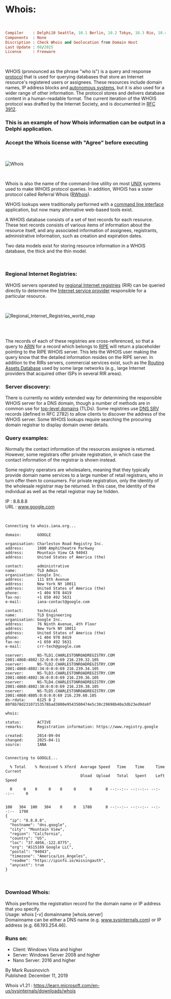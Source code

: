 # Whois:

</br>

```ruby
Compiler    : Delphi10 Seattle, 10.1 Berlin, 10.2 Tokyo, 10.3 Rio, 10.4 Sydney, 11 Alexandria, 12 Athens
Components  : None
Discription : Check Whois and Geolocation from Domain Host
Last Update : 08/2025
License     : Freeware
```

</br>

WHOIS (pronounced as the phrase "who is") is a query and response [protocol](https://en.wikipedia.org/wiki/Communication_protocol) that is used for querying databases that store an Internet resource's registered users or assignees. These resources include domain names, IP address blocks and [autonomous systems](https://en.wikipedia.org/wiki/Autonomous_system_(Internet)), but it is also used for a wider range of other information. The protocol stores and delivers database content in a human-readable format. The current iteration of the WHOIS protocol was drafted by the Internet Society, and is documented in [RFC 3912](https://en.wikipedia.org/wiki/Request_for_Comments).

### This is an example of how Whois information can be output in a Delphi application.
### Accept the Whois license with "Agree" before executing

</br>

![Whois](https://github.com/user-attachments/assets/9a1b3e4f-8957-40ef-b642-a639a6dc1643)

</br>

Whois is also the name of the command-line utility on most [UNIX](https://en.wikipedia.org/wiki/Unix) systems used to make WHOIS protocol queries. In addition, WHOIS has a sister protocol called Referral Whois ([RWhois](https://en.wikipedia.org/wiki/WHOIS#Referral_Whois)).

WHOIS lookups were traditionally performed with a [command line interface](https://en.wikipedia.org/wiki/Command-line_interface) application, but now many alternative web-based tools exist.

A WHOIS database consists of a set of text records for each resource. These text records consists of various items of information about the resource itself, and any associated information of assignees, registrants, administrative information, such as creation and expiration dates.

Two data models exist for storing resource information in a WHOIS database, the thick and the thin model.

</br>

### Regional Internet Registries:
WHOIS servers operated by [regional Internet registries](https://en.wikipedia.org/wiki/Regional_Internet_registry) (RIR) can be queried directly to determine the [Internet service provider](https://en.wikipedia.org/wiki/Internet_service_provider) responsible for a particular resource.

</br>

![Regional_Internet_Registries_world_map](https://github.com/user-attachments/assets/8bb584dd-5718-4d57-bb5f-e52d2161a06c)

</br>


</br>

The records of each of these registries are cross-referenced, so that a query to [ARIN](https://en.wikipedia.org/wiki/American_Registry_for_Internet_Numbers) for a record which belongs to [RIPE](https://en.wikipedia.org/wiki/RIPE) will return a placeholder pointing to the RIPE WHOIS server. This lets the WHOIS user making the query know that the detailed information resides on the RIPE server. In addition to the RIRs servers, commercial services exist, such as the [Routing Assets Database](https://en.wikipedia.org/wiki/Routing_Assets_Database) used by some large networks (e.g., large Internet providers that acquired other ISPs in several RIR areas).

### Server discovery:
There is currently no widely extended way for determining the responsible WHOIS server for a DNS domain, though a number of methods are in common use for [top-level domains](https://en.wikipedia.org/wiki/Top-level_domain) (TLDs). Some registries use [DNS SRV](https://en.wikipedia.org/wiki/SRV_record) records (defined in RFC 2782) to allow clients to discover the address of the WHOIS server. Some WHOIS lookups require searching the procuring domain registrar to display domain owner details.

### Query examples:
Normally the contact information of the resources assignee is returned. However, some registrars offer private registration, in which case the contact information of the registrar is shown instead.

Some registry operators are wholesalers, meaning that they typically provide domain name services to a large number of retail registrars, who in turn offer them to consumers. For private registration, only the identity of the wholesale registrar may be returned. In this case, the identity of the individual as well as the retail registrar may be hidden.

IP : 8.8.8.8  
URL : www.google.com

</br>

```
Connecting to whois.iana.org...

domain:       GOOGLE

organisation: Charleston Road Registry Inc.
address:      1600 Amphitheatre Parkway
address:      Mountain View CA 94043
address:      United States of America (the)

contact:      administrative
name:         TLD Admin
organisation: Google Inc.
address:      111 8th Avenue
address:      New York NY 10011
address:      United States of America (the)
phone:        +1 404 978 8419
fax-no:       +1 650 492 5631
e-mail:       iana-contact@google.com

contact:      technical
name:         TLD Engineering
organisation: Google Inc.
address:      76 Ninth Avenue, 4th Floor
address:      New York NY 10011
address:      United States of America (the)
phone:        +1 404 978 8419
fax-no:       +1 650 492 5631
e-mail:       crr-tech@google.com

nserver:      NS-TLD1.CHARLESTONROADREGISTRY.COM 2001:4860:4802:32:0:0:0:69 216.239.32.105
nserver:      NS-TLD2.CHARLESTONROADREGISTRY.COM 2001:4860:4802:34:0:0:0:69 216.239.34.105
nserver:      NS-TLD3.CHARLESTONROADREGISTRY.COM 2001:4860:4802:36:0:0:0:69 216.239.36.105
nserver:      NS-TLD4.CHARLESTONROADREGISTRY.COM 2001:4860:4802:38:0:0:0:69 216.239.38.105
nserver:      NS-TLD5.CHARLESTONROADREGISTRY.COM 2001:4860:4805:0:0:0:0:69 216.239.60.105
ds-rdata:     6125 8 2 80f8b78d23107153578bad3800e9543500474e5c30c29698b40a3db23ed9da9f

whois:        

status:       ACTIVE
remarks:      Registration information: https://www.registry.google

created:      2014-09-04
changed:      2025-04-11
source:       IANA


Connecting to GOOGLE...

  % Total    % Received % Xferd  Average Speed   Time    Time     Time  Current
                                 Dload  Upload   Total   Spent    Left  Speed

  0     0    0     0    0     0      0      0 --:--:-- --:--:-- --:--:--     0


100   304  100   304    0     0   1780      0 --:--:-- --:--:-- --:--:--  1798
{
  "ip": "8.8.8.8",
  "hostname": "dns.google",
  "city": "Mountain View",
  "region": "California",
  "country": "US",
  "loc": "37.4056,-122.0775",
  "org": "AS15169 Google LLC",
  "postal": "94043",
  "timezone": "America/Los_Angeles",
  "readme": "https://ipinfo.io/missingauth",
  "anycast": true
}
```

</br>

### Download Whois:
Whois performs the registration record for the domain name or IP address that you specify.  
Usage: whois [-v] domainname [whois.server]  
Domainname can be either a DNS name (e.g. www.sysinternals.com) or IP address (e.g. 66.193.254.46).

### Runs on:
* Client: Windows Vista and higher
* Server: Windows Server 2008 and higher
* Nano Server: 2016 and higher

By Mark Russinovich  
Published: December 11, 2019  

Whois v1.21 : https://learn.microsoft.com/en-us/sysinternals/downloads/whois

